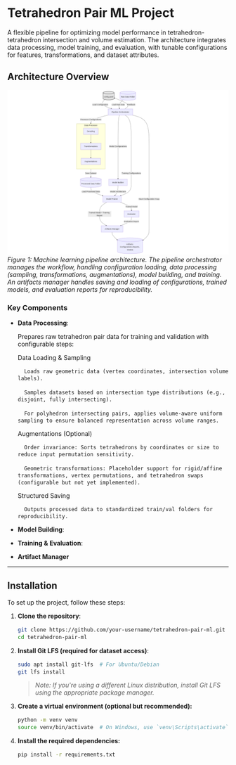 # Tetrahedron Pair ML Project

A flexible pipeline for optimizing model performance in tetrahedron-tetrahedron intersection and volume estimation. The architecture integrates data processing, model training, and evaluation, with tunable configurations for features, transformations, and dataset attributes.

## Architecture Overview

![Pipeline Architecture](resources/architecture.png)  
*Figure 1: Machine learning pipeline architecture. The pipeline orchestrator manages the workflow, handling configuration loading, data processing (sampling, transformations, augmentations), model building, and training. An artifacts manager handles saving and loading of configurations, trained models, and evaluation reports for reproducibility.*

### Key Components

- **Data Processing**:  

  Prepares raw tetrahedron pair data for training and validation with configurable steps:

    Data Loading & Sampling

        Loads raw geometric data (vertex coordinates, intersection volume labels).

        Samples datasets based on intersection type distributions (e.g., disjoint, fully intersecting).

        For polyhedron intersecting pairs, applies volume-aware uniform sampling to ensure balanced representation across volume ranges.

    Augmentations (Optional)

        Order invariance: Sorts tetrahedrons by coordinates or size to reduce input permutation sensitivity.

        Geometric transformations: Placeholder support for rigid/affine transformations, vertex permutations, and tetrahedron swaps (configurable but not yet implemented).

    Structured Saving

        Outputs processed data to standardized train/val folders for reproducibility.

- **Model Building**:  
  
- **Training & Evaluation**:  
  
- **Artifact Manager**

---

## Installation

To set up the project, follow these steps:

1. **Clone the repository**:
   ```bash
   git clone https://github.com/your-username/tetrahedron-pair-ml.git
   cd tetrahedron-pair-ml
   ```

2. **Install Git LFS (required for dataset access)**:
   ```bash
   sudo apt install git-lfs  # For Ubuntu/Debian
   git lfs install
   ```
   > *Note: If you're using a different Linux distribution, install Git LFS using the appropriate package manager.*

3. **Create a virtual environment (optional but recommended):**
    ```bash
    python -m venv venv
    source venv/bin/activate  # On Windows, use `venv\Scripts\activate`
    ```

4. **Install the required dependencies:**
    ```bash
    pip install -r requirements.txt
    ```